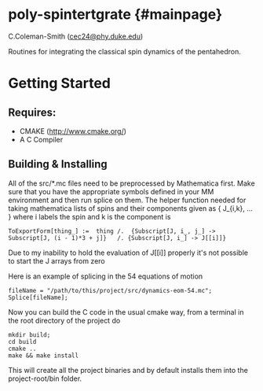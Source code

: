 poly-spintertgrate {#mainpage}
=========
C.Coleman-Smith (cec24@phy.duke.edu)

Routines for integrating the classical spin dynamics of the pentahedron.

# Getting Started

## Requires:

* CMAKE (http://www.cmake.org/)
* A C Compiler

## Building & Installing

All of the src/*.mc files need to be preprocessed by Mathematica first. Make sure that you have the
appropriate symbols defined in your MM environment and then run splice on them. The helper function needed for
taking mathematica lists of spins and their components given as { J_{i,k}, ... } where i labels the spin and k
is the component is

    ToExportForm[thing_] :=  thing /.  {Subscript[J, i_, j_] -> Subscript[J, (i - 1)*3 + j]}   /. {Subscript[J, i_] -> J[[i]]}

Due to my inability to hold the evaluation of J[[i]] properly it's not possible to start the J arrays from zero

Here is an example of splicing in the 54 equations of motion

    fileName = "/path/to/this/project/src/dynamics-eom-54.mc";
    Splice[fileName];
    
Now you can build the C code in the usual cmake way, from a terminal in the root directory of the project do

    mkdir build;
    cd build
    cmake ..
    make && make install

This will create all the project binaries and by default installs them into the project-root/bin folder. 

